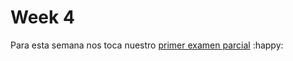 # Week 4

Para esta semana nos toca nuestro [primer examen parcial](https://github.com/ECC-Laboratoria/BeautifulTests) :happy: 

